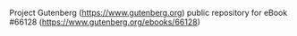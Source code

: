 Project Gutenberg (https://www.gutenberg.org) public repository for
eBook #66128 (https://www.gutenberg.org/ebooks/66128)
